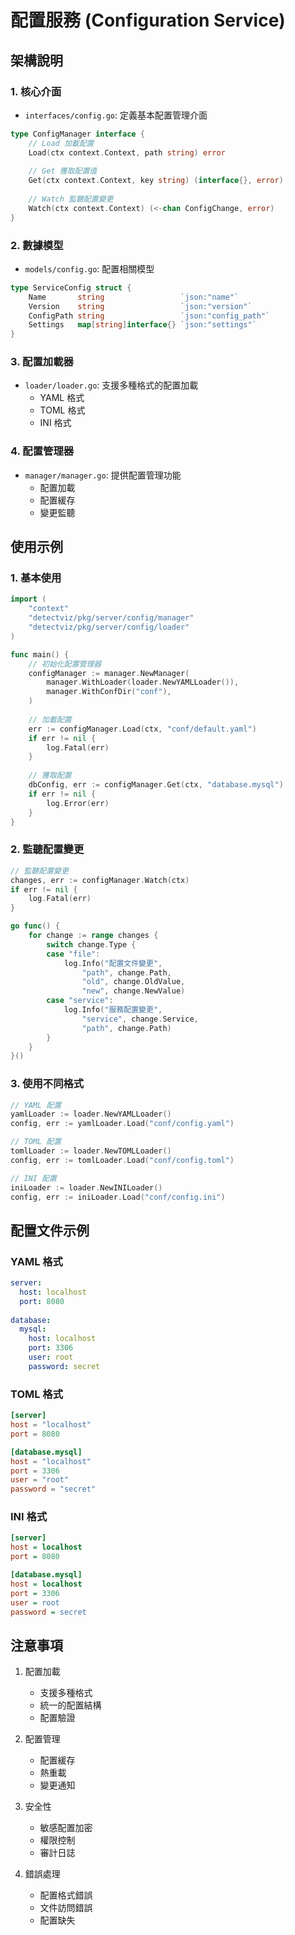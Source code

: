 # 配置服務 (Configuration Service)

## 架構說明

### 1. 核心介面
- `interfaces/config.go`: 定義基本配置管理介面
```go
type ConfigManager interface {
    // Load 加載配置
    Load(ctx context.Context, path string) error
    
    // Get 獲取配置值
    Get(ctx context.Context, key string) (interface{}, error)
    
    // Watch 監聽配置變更
    Watch(ctx context.Context) (<-chan ConfigChange, error)
}
```

### 2. 數據模型
- `models/config.go`: 配置相關模型
```go
type ServiceConfig struct {
    Name       string                 `json:"name"`
    Version    string                 `json:"version"`
    ConfigPath string                 `json:"config_path"`
    Settings   map[string]interface{} `json:"settings"`
}
```

### 3. 配置加載器
- `loader/loader.go`: 支援多種格式的配置加載
  - YAML 格式
  - TOML 格式
  - INI 格式

### 4. 配置管理器
- `manager/manager.go`: 提供配置管理功能
  - 配置加載
  - 配置緩存
  - 變更監聽

## 使用示例

### 1. 基本使用
```go
import (
    "context"
    "detectviz/pkg/server/config/manager"
    "detectviz/pkg/server/config/loader"
)

func main() {
    // 初始化配置管理器
    configManager := manager.NewManager(
        manager.WithLoader(loader.NewYAMLLoader()),
        manager.WithConfDir("conf"),
    )
    
    // 加載配置
    err := configManager.Load(ctx, "conf/default.yaml")
    if err != nil {
        log.Fatal(err)
    }
    
    // 獲取配置
    dbConfig, err := configManager.Get(ctx, "database.mysql")
    if err != nil {
        log.Error(err)
    }
}
```

### 2. 監聽配置變更
```go
// 監聽配置變更
changes, err := configManager.Watch(ctx)
if err != nil {
    log.Fatal(err)
}

go func() {
    for change := range changes {
        switch change.Type {
        case "file":
            log.Info("配置文件變更",
                "path", change.Path,
                "old", change.OldValue,
                "new", change.NewValue)
        case "service":
            log.Info("服務配置變更",
                "service", change.Service,
                "path", change.Path)
        }
    }
}()
```

### 3. 使用不同格式
```go
// YAML 配置
yamlLoader := loader.NewYAMLLoader()
config, err := yamlLoader.Load("conf/config.yaml")

// TOML 配置
tomlLoader := loader.NewTOMLLoader()
config, err := tomlLoader.Load("conf/config.toml")

// INI 配置
iniLoader := loader.NewINILoader()
config, err := iniLoader.Load("conf/config.ini")
```

## 配置文件示例

### YAML 格式
```yaml
server:
  host: localhost
  port: 8080
  
database:
  mysql:
    host: localhost
    port: 3306
    user: root
    password: secret
```

### TOML 格式
```toml
[server]
host = "localhost"
port = 8080

[database.mysql]
host = "localhost"
port = 3306
user = "root"
password = "secret"
```

### INI 格式
```ini
[server]
host = localhost
port = 8080

[database.mysql]
host = localhost
port = 3306
user = root
password = secret
```

## 注意事項

1. 配置加載
   - 支援多種格式
   - 統一的配置結構
   - 配置驗證

2. 配置管理
   - 配置緩存
   - 熱重載
   - 變更通知

3. 安全性
   - 敏感配置加密
   - 權限控制
   - 審計日誌

4. 錯誤處理
   - 配置格式錯誤
   - 文件訪問錯誤
   - 配置缺失
